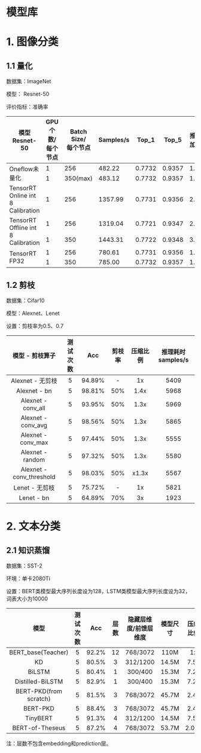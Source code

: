# 模型库
# 1. 图像分类
## 1.1 量化
数据集：ImageNet

模型： Resnet-50

评价指标：准确率

<table>
<thead>
  <tr>
    <th>模型 <br>Resnet-50</th>
    <th>GPU个数/每个节点</th>
    <th>Batch Size/<br>每个节点</th>
    <th>Samples/s</th>
    <th>Top_1</th>
    <th>Top_5</th>
    <th>推理<br>加速</th>
  </tr>
</thead>
<tbody>
  <tr>
    <td rowspan="2">Oneflow未量化</td>
    <td>1</td>
    <td>256</td>
    <td>482.22</td>
    <td>0.7732</td>
    <td>0.9357</td>
    <td>1.0x</td>
  </tr>
  <tr>
    <td>1</td>
    <td>350(max)</td>
    <td>483.12</td>
    <td>0.7732</td>
    <td>0.9357</td>
    <td>1.0x</td>
  </tr>
  <tr>
    <td>TensorRT<br>Online int 8<br>Calibration</td>
    <td>1</td>
    <td>256</td>
    <td>1357.99</td>
    <td>0.7731</td>
    <td>0.9356</td>
    <td>2.8x</td>
  </tr>
  <tr>
    <td rowspan="2">TensorRT<br>Offline int 8<br>Calibration</td>
    <td>1</td>
    <td>256</td>
    <td>1319.04</td>
    <td>0.7721</td>
    <td>0.9347</td>
    <td>2.7x</td>
  </tr>
  <tr>
    <td>1</td>
    <td>350</td>
    <td>1443.31</td>
    <td>0.7722</td>
    <td>0.9348</td>
    <td>3.0x</td>
  </tr>
  <tr>
    <td rowspan="2">TensorRT<br>FP32</td>
    <td>1</td>
    <td>256</td>
    <td>780.61</td>
    <td>0.7731</td>
    <td>0.9356</td>
    <td>1.6x</td>
  </tr>
  <tr>
    <td>1</td>
    <td>350</td>
    <td>785.00</td>
    <td>0.7732</td>
    <td>0.9357</td>
    <td>1.6x</td>
  </tr>
</tbody>
</table>

## 1.2 剪枝

数据集：Cifar10

模型：Alexnet、Lenet

设置：剪枝率为0.5、0.7

|     模型 - 剪枝算子     | 测试次数 |  Acc   | 剪枝率 | 压缩比例 | 推理耗时samples/s |
| :---------------------: | :------: | :----: | :----: | :------: | :---------------: |
|    Alexnet - 无剪枝     |    5     | 94.89% |   -    |    1x    |       5409        |
|      Alexnet - bn       |    5     | 98.81% |  50%   |   1.4x   |       5968        |
|   Alexnet - conv_all    |    5     | 93.95% |  50%   |   1.3x   |       5969        |
|   Alexnet - conv_avg    |    5     | 98.56% |  50%   |   1.3x   |       5865        |
|   Alexnet - conv_max    |    5     | 97.44% |  50%   |   1.3x   |       5555        |
|    Alexnet - random     |    5     | 97.32% |  50%   |   1.3x   |       5580        |
| Alexnet -conv_threshold |    5     | 98.03% |  50%   |  x1.3x   |       5567        |
|     Lenet - 无剪枝      |    5     | 75.72% |   -    |    1x    |       5821        |
|       Lenet - bn        |    5     | 64.89% |  70%   |    3x    |       1923        |

# 2. 文本分类
## 2.1 知识蒸馏
数据集：SST-2

环境：单卡2080Ti

设置：BERT类模型最大序列长度设为128，LSTM类模型最大序列长度设为32，词表大小为10000

| 模型 | 测试次数 | Acc | 层数 | 隐藏层维度/前馈层维度 | 模型尺寸 | 压缩比例 | 推理耗时 | 推理加速 |
|:--:|:---:|:--:|:--:|:--:|:--:|:--:|:--:|:--:|
| BERT_base(Teacher) | 5 | 92.2% | 12 | 768/3072 | 110M | 1x | 4.04s | 1x |
| KD | 5 | 80.5% | 3 | 312/1200 | 14.5M | 7.5x | 0.81s | 5.0x |
| BiLSTM | 5 | 80.4% | 1 | 300/400 | 15.3M | 7.2x | 0.83s | 4.8x |
| Distilled-BiLSTM | 5 | 82.9% | 1 | 300/400 | 15.3M | 7.2x | 0.83s | 4.8x |
| BERT-PKD(from scratch) | 5 | 81.5% | 3 | 768/3072 | 45.7M | 2.4x | 1.69s | 2.4x |
| BERT-PKD | 5 | 88.4% | 3 | 768/3072 | 45.7M | 2.4x | 1.69s | 2.4x |
| TinyBERT | 5 | 91.3% | 4 | 312/1200 | 14.5M | 7.5x | 0.65s | 6.2x |
| BERT-of-Theseus | 5 | 87.2% | 4 | 768/3072 | 53.7M | 2.05x | 2.05s | 2.0x |

注：层数不包含embedding和prediction层。
